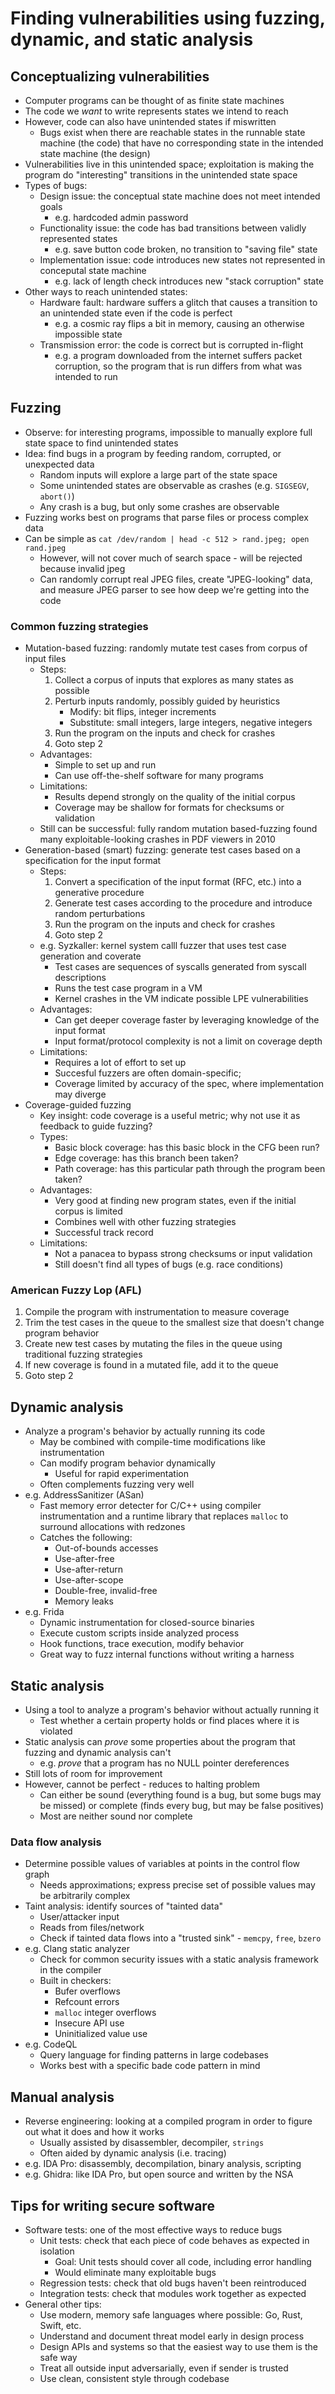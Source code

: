# Finding vulnerabilities using fuzzing, dynamic, and static analysis

## Conceptualizing vulnerabilities

* Computer programs can be thought of as finite state machines
* The code we *want* to write represents states we intend to reach
* However, code can also have unintended states if miswritten
    - Bugs exist when there are reachable states in the runnable state machine (the code) that have no corresponding state in the intended state machine (the design)
* Vulnerabilities live in this unintended space; exploitation is making the program do "interesting" transitions in the unintended state space
* Types of bugs:
    - Design issue: the conceptual state machine does not meet intended goals
        - e.g. hardcoded admin password
    - Functionality issue: the code has bad transitions between validly represented states
        - e.g. save button code broken, no transition to "saving file" state
    - Implementation issue: code introduces new states not represented in conceputal state machine
        - e.g. lack of length check introduces new "stack corruption" state
* Other ways to reach unintended states:
    - Hardware fault: hardware suffers a glitch that causes a transition to an unintended state even if the code is perfect
        - e.g. a cosmic ray flips a bit in memory, causing an otherwise impossible state
    - Transmission error: the code is correct but is corrupted in-flight
        - e.g. a program downloaded from the internet suffers packet corruption, so the program that is run differs from what was intended to run

## Fuzzing

* Observe: for interesting programs, impossible to manually explore full state space to find unintended states
* Idea: find bugs in a program by feeding random, corrupted, or unexpected data
    - Random inputs will explore a large part of the state space
    - Some unintended states are observable as crashes (e.g. `SIGSEGV`, `abort()`)
    - Any crash is a bug, but only some crashes are observable
* Fuzzing works best on programs that parse files or process complex data
* Can be simple as `cat /dev/random | head -c 512 > rand.jpeg; open rand.jpeg`
    - However, will not cover much of search space - will be rejected because invalid jpeg
    - Can randomly corrupt real JPEG files, create "JPEG-looking" data, and measure JPEG parser to see how deep we're getting into the code

### Common fuzzing strategies

* Mutation-based fuzzing: randomly mutate test cases from corpus of input files
    - Steps:
        1. Collect a corpus of inputs that explores as many states as possible
        2. Perturb inputs randomly, possibly guided by heuristics
            - Modify: bit flips, integer increments
            - Substitute: small integers, large integers, negative integers
        3. Run the program on the inputs and check for crashes
        4. Goto step 2
    - Advantages:
        - Simple to set up and run
        - Can use off-the-shelf software for many programs
    - Limitations:
        - Results depend strongly on the quality of the initial corpus
        - Coverage may be shallow for formats for checksums or validation
    - Still can be successful: fully random mutation based-fuzzing found many exploitable-looking crashes in PDF viewers in 2010
* Generation-based (smart) fuzzing: generate test cases based on a specification for the input format
    - Steps:
        1. Convert a specification of the input format (RFC, etc.) into a generative procedure
        2. Generate test cases according to the procedure and introduce random perturbations
        3. Run the program on the inputs and check for crashes
        4. Goto step 2
    - e.g. Syzkaller: kernel system calll fuzzer that uses test case generation and coverate
        - Test cases are sequences of syscalls generated from syscall descriptions
        - Runs the test case program in a VM
        - Kernel crashes in the VM indicate possible LPE vulnerabilities
    - Advantages:
        - Can get deeper coverage faster by leveraging knowledge of the input format
        - Input format/protocol complexity is not a limit on coverage depth
    - Limitations:
        - Requires a lot of effort to set up
        - Succesful fuzzers are often domain-specific;
        - Coverage limited by accuracy of the spec, where implementation may diverge
* Coverage-guided fuzzing
    - Key insight: code coverage is a useful metric; why not use it as feedback to guide fuzzing?
    - Types:
        - Basic block coverage: has this basic block in the CFG been run?
        - Edge coverage: has this branch been taken?
        - Path coverage: has this particular path through the program been taken?
    - Advantages:
        - Very good at finding new program states, even if the initial corpus is limited
        - Combines well with other fuzzing strategies
        - Successful track record
    - Limitations:
        - Not a panacea to bypass strong checksums or input validation
        - Still doesn't find all types of bugs (e.g. race conditions)

### American Fuzzy Lop (AFL)

1. Compile the program with instrumentation to measure coverage
2. Trim the test cases in the queue to the smallest size that doesn't change program behavior
3. Create new test cases by mutating the files in the queue using traditional fuzzing strategies
4. If new coverage is found in a mutated file, add it to the queue
5. Goto step 2

## Dynamic analysis

* Analyze a program's behavior by actually running its code
    - May be combined with compile-time modifications like instrumentation
    - Can modify program behavior dynamically
        - Useful for rapid experimentation
    - Often complements fuzzing very well
* e.g. AddressSanitizer (ASan)
    - Fast memory error detecter for C/C++ using compiler instrumentation and a runtime library that replaces `malloc` to surround allocations with redzones
    - Catches the following:
        - Out-of-bounds accesses
        - Use-after-free
        - Use-after-return
        - Use-after-scope
        - Double-free, invalid-free
        - Memory leaks
* e.g. Frida
    - Dynamic instrumentation for closed-source binaries
    - Execute custom scripts inside analyzed process
    - Hook functions, trace execution, modify behavior
    - Great way to fuzz internal functions without writing a harness

## Static analysis

* Using a tool to analyze a program's behavior without actually running it
    - Test whether a certain property holds or find places where it is violated
* Static analysis can *prove* some properties about the program that fuzzing and dynamic analysis can't
    - e.g. *prove* that a program has no NULL pointer dereferences
* Still lots of room for improvement
* However, cannot be perfect - reduces to halting problem
    - Can either be sound (everything found is a bug, but some bugs may be missed) or complete (finds every bug, but may be false positives)
    - Most are neither sound nor complete

### Data flow analysis

* Determine possible values of variables at points in the control flow graph
    - Needs approximations; express precise set of possible values may be arbitrarily complex
* Taint analysis: identify sources of "tainted data"
    - User/attacker input
    - Reads from files/network
    - Check if tainted data flows into a "trusted sink" - `memcpy`, `free`, `bzero`
* e.g. Clang static analyzer
    - Check for common security issues with a static analysis framework in the compiler
    - Built in checkers:
        - Bufer overflows
        - Refcount errors
        - `malloc` integer overflows
        - Insecure API use
        - Uninitialized value use
* e.g. CodeQL
    - Query language for finding patterns in large codebases
    - Works best with a specific bade code pattern in mind

## Manual analysis

* Reverse engineering: looking at a compiled program in order to figure out what it does and how it works
    - Usually assisted by disassembler, decompiler, `strings`
    - Often aided by dynamic analysis (i.e. tracing)
* e.g. IDA Pro: disassembly, decompilation, binary analysis, scripting
* e.g. Ghidra: like IDA Pro, but open source and written by the NSA

## Tips for writing secure software

* Software tests: one of the most effective ways to reduce bugs
    - Unit tests: check that each piece of code behaves as expected in isolation
        - Goal: Unit tests should cover all code, including error handling
        - Would eliminate many exploitable bugs
    - Regression tests: check that old bugs haven't been reintroduced
    - Integration tests: check that modules work together as expected
* General other tips:
    - Use modern, memory safe languages where possible: Go, Rust, Swift, etc.
    - Understand and document threat model early in design process
    - Design APIs and systems so that the easiest way to use them is the safe way
    - Treat all outside input adversarially, even if sender is trusted
    - Use clean, consistent style through codebase
